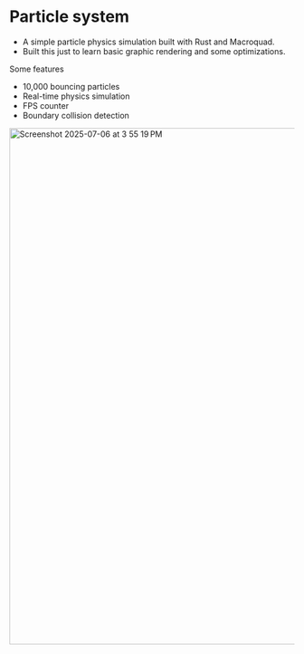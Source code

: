# Particle system

- A simple particle physics simulation built with Rust and Macroquad.
- Built this just to learn basic graphic rendering and some optimizations.

Some features

- 10,000 bouncing particles
- Real-time physics simulation
- FPS counter
- Boundary collision detection


<img width="912" alt="Screenshot 2025-07-06 at 3 55 19 PM" src="https://github.com/user-attachments/assets/5484e850-b005-428c-a10f-2c0b760fa0d3" />
